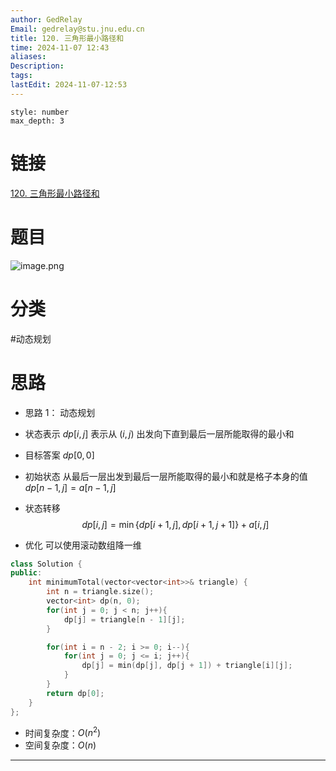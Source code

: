 ```yaml
---
author: GedRelay
Email: gedrelay@stu.jnu.edu.cn
title: 120. 三角形最小路径和
time: 2024-11-07 12:43
aliases: 
Description: 
tags: 
lastEdit: 2024-11-07-12:53
---
```


```toc
style: number
max_depth: 3
```

# 链接
[120. 三角形最小路径和](https://leetcode.cn/problems/triangle/) 

# 题目
![image.png](https://ged-pic-bed.oss-cn-guangzhou.aliyuncs.com/img/202411071244404.png)


# 分类
#动态规划 

# 思路
- 思路 1：
动态规划
- 状态表示
${dp\left[ i,j \right]  }$ 表示从 ${\left( i,j \right)  }$ 出发向下直到最后一层所能取得的最小和

- 目标答案
${dp\left[ 0,0 \right]  }$ 

- 初始状态
从最后一层出发到最后一层所能取得的最小和就是格子本身的值
${dp\left[ n-1,j \right] =a\left[ n-1,j \right]  }$ 

- 状态转移
$$
dp\left[ i,j \right] =\min\{ dp\left[ i+1,j \right] ,dp\left[ i+1,j+1 \right]  \} +a\left[ i,j \right] 
$$

- 优化
可以使用滚动数组降一维


```cpp
class Solution {
public:
    int minimumTotal(vector<vector<int>>& triangle) {
        int n = triangle.size();
        vector<int> dp(n, 0);
        for(int j = 0; j < n; j++){
            dp[j] = triangle[n - 1][j];
        }

        for(int i = n - 2; i >= 0; i--){
            for(int j = 0; j <= i; j++){
                dp[j] = min(dp[j], dp[j + 1]) + triangle[i][j];
            }
        }
        return dp[0];
    }
};
```


- 时间复杂度：${O\left( n^{2}  \right)  }$ 
- 空间复杂度：${O\left( n \right)  }$ 


---

